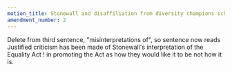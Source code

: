 ```yaml
---
motion_title: Stonewall and disaffiliation from diversity champions scheme
amendment_number: 2
---
```


Delete from third sentence, "misinterpretations of", so sentence now reads
Justified criticism has been made of Stonewall's
interpretation of the Equality Act ! in promoting the Act as
how they would like it to be not how it is.
